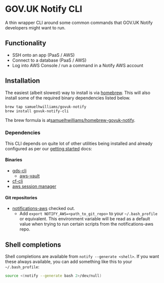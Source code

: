 # GOV.UK Notify CLI

A thin wrapper CLI around some common commands that GOV.UK Notify developers might want to run.

## Functionality

* SSH onto an app (PaaS / AWS)
* Connect to a database (PaaS / AWS)
* Log into AWS Console / run a command in a Notify AWS account

## Installation

The easiest (albeit slowest) way to install is via [homebrew](https://brew.sh/). This will also install some of the required binary dependencies listed below.

```
brew tap samuelhwilliams/govuk-notify
brew install govuk-notify-cli
```

The brew formula is at[samuelhwilliams/homebrew-govuk-notify](https://github.com/samuelhwilliams/homebrew-govuk-notify).

### Dependencies

This CLI depends on quite lot of other utilities being installed and already configured as per our [getting started](https://github.com/alphagov/notifications-manuals/wiki/Getting-started) docs:

#### Binaries

* [gds-cli](https://github.com/alphagov/gds-cli)
    * [aws-vault](https://github.com/99designs/aws-vault)
* [cf-cli](https://github.com/cloudfoundry/cli/blob/main/doc/installation-instructions/installation-instructions-v7.md#installers-and-compressed-binaries)
* [aws session manager](https://docs.aws.amazon.com/systems-manager/latest/userguide/session-manager-working-with-install-plugin.html#install-plugin-macos)

#### Git repositories

* [notifications-aws](https://github.com/alphagov/notifications-aws/) checked out.
    * Add `export NOTIFY_AWS=<path_to_git_repo>` to your `~/.bash_profile` or equivalent. This environment variable will be read as a default value when trying to run certain scripts from the notifications-aws repo.

## Shell completions

Shell completions are available from `notify --generate <shell>`. If you want these always available, you can add something like this to your `~/.bash_profile`:

```bash
source <(notify --generate bash 2>/dev/null)
```
